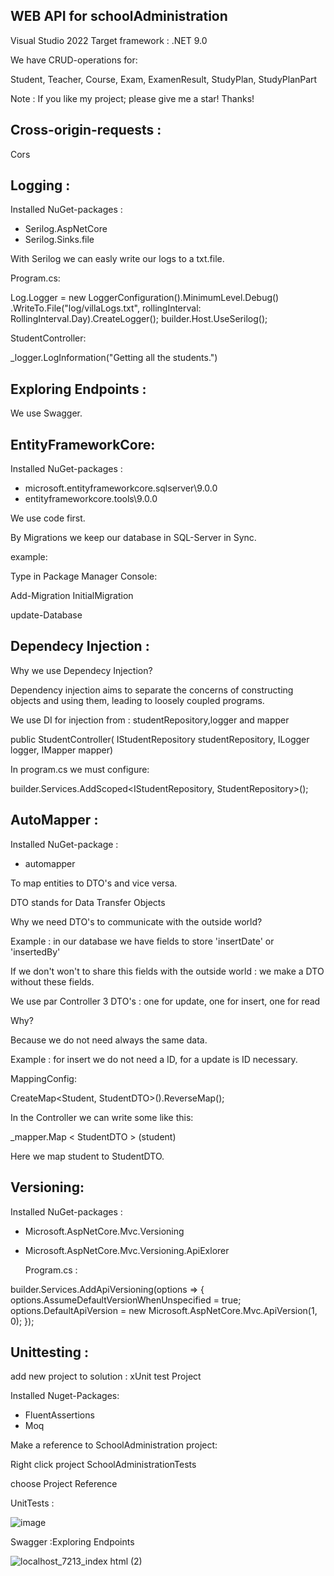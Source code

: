 WEB API for schoolAdministration
----------------------------------

Visual Studio 2022 
Target framework : .NET 9.0

We have CRUD-operations for:

Student, Teacher, Course, Exam, 
ExamenResult, StudyPlan, StudyPlanPart

Note :
If you like my project; please give me a star!
Thanks!


Cross-origin-requests :
------------
Cors

Logging :
---------
Installed NuGet-packages :
* Serilog.AspNetCore
* Serilog.Sinks.file

With Serilog we can easly write our logs to a txt.file.

Program.cs:

  Log.Logger = new LoggerConfiguration().MinimumLevel.Debug()
      .WriteTo.File("log/villaLogs.txt", rollingInterval: RollingInterval.Day).CreateLogger();
  builder.Host.UseSerilog();

  StudentController:

  _logger.LogInformation("Getting all the students.")


Exploring Endpoints :
-----------------------------------
 We use Swagger.


EntityFrameworkCore:
--------------------
Installed NuGet-packages :
* microsoft.entityframeworkcore.sqlserver\9.0.0
* entityframeworkcore.tools\9.0.0

We use code first.

By Migrations we keep our database in SQL-Server in Sync.

example:

Type in Package Manager Console:

Add-Migration InitialMigration

update-Database


Dependecy Injection :
--------------------
Why we use Dependecy Injection?

Dependency injection aims to separate the concerns of constructing objects and using them,
 leading to loosely coupled programs.


We use DI for injection from : studentRepository,logger and mapper

 public StudentController(
     IStudentRepository studentRepository,
     ILogger<StudentController> logger,
     IMapper mapper)

 In program.cs we must configure:
 
 builder.Services.AddScoped<IStudentRepository, StudentRepository>();

AutoMapper : 
-------------
Installed NuGet-package :  
* automapper

To map entities to DTO's and vice versa.

DTO stands for Data Transfer Objects

Why we need DTO's to communicate with the outside world?

Example : in our database we have fields to store 'insertDate' or 'insertedBy'

If we don't won't to share this fields with the outside world : we make a DTO 
without these fields.

We use par Controller 3 DTO's : one for update, one for insert, one for read

Why?

Because we do not need always the same data.

Example : for insert we do not need a ID, for a update is ID necessary.
 
MappingConfig:

 CreateMap<Student, StudentDTO>().ReverseMap();
 
In the Controller we can write some like this:

 _mapper.Map < StudentDTO > (student)
 
Here we map student to StudentDTO.

Versioning:
-----------
Installed NuGet-packages : 
* Microsoft.AspNetCore.Mvc.Versioning
* Microsoft.AspNetCore.Mvc.Versioning.ApiExlorer

  Program.cs :

 builder.Services.AddApiVersioning(options =>
 {
    options.AssumeDefaultVersionWhenUnspecified = true;
    options.DefaultApiVersion = new Microsoft.AspNetCore.Mvc.ApiVersion(1, 0);
 });


Unittesting : 
-------------
add new project to solution : xUnit test Project

Installed Nuget-Packages:
* FluentAssertions
* Moq

Make a reference to SchoolAdministration project:

Right click project SchoolAdministrationTests

choose Project Reference

UnitTests :

![image](https://github.com/user-attachments/assets/91cc26be-4a32-4187-97e3-1de327700231)

Swagger :Exploring Endpoints

![localhost_7213_index html (2)](https://github.com/user-attachments/assets/37967a73-770c-444c-94ba-206baa648ff5)


